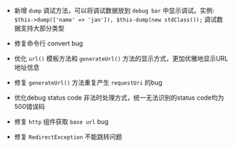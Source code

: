 - 新增 `dump` 调试方法，可以将调试数据放到 `debug bar` 中显示调试。实例: `$this->dump(['name' => 'jan']), $this-dump(new stdClass());` 调试数据支持大部分类型
  
- 修复命令行 convert bug
  
- 优化 `url()` 模板方法和 `generateUrl()` 方法的显示方式，更加优雅地显示URL地址信息
  
- 修复 `generateUrl()` 方法重复产生 `requestUri` 的bug
  
- 优化debug status code 非法时处理方式，统一无法识别的status code均为500错误码
  
- 修复 `http` 组件获取 `base url` bug
  
- 修复 `RedirectException` 不能跳转问题
  
  ​
